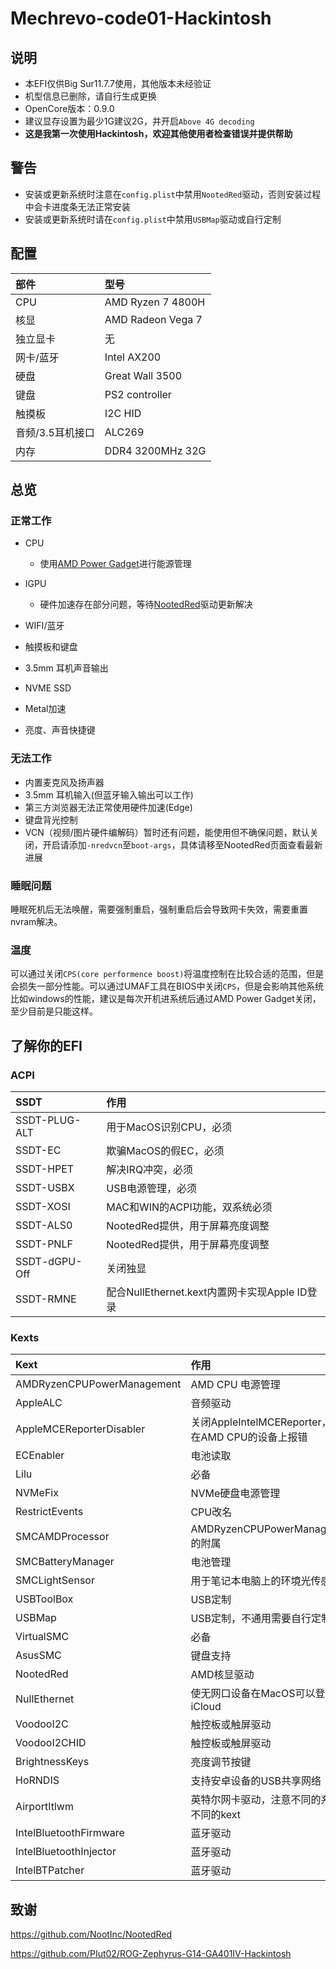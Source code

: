 # Mechrevo-code01-Hackintosh

## 说明

- 本EFI仅供Big Sur11.7.7使用，其他版本未经验证
- 机型信息已删除，请自行生成更换
- OpenCore版本：0.9.0
- 建议显存设置为最少1G建议2G，并开启`Above 4G decoding`
- **这是我第一次使用Hackintosh，欢迎其他使用者检查错误并提供帮助**

## 警告

- 安装或更新系统时注意在`config.plist`中禁用`NootedRed`驱动，否则安装过程中会卡进度条无法正常安装
- 安装或更新系统时请在`config.plist`中禁用`USBMap`驱动或自行定制

## 配置

| 部件             | 型号              |
| :--------------- | :---------------- |
| CPU              | AMD Ryzen 7 4800H |
| 核显             | AMD Radeon Vega 7 |
| 独立显卡         | 无                |
| 网卡/蓝牙        | Intel AX200       |
| 硬盘             | Great Wall 3500   |
| 键盘             | PS2 controller    |
| 触摸板           | I2C HID           |
| 音频/3.5耳机接口 | ALC269            |
| 内存             | DDR4 3200MHz 32G  |

## 总览

### 正常工作

- CPU

  - 使用[AMD Power Gadget](https://github.com/trulyspinach/SMCAMDProcessor)进行能源管理
- IGPU

  - 硬件加速存在部分问题，等待[NootedRed](https://github.com/NootInc/NootedRed)驱动更新解决
- WIFI/蓝牙
- 触摸板和键盘
- 3.5mm 耳机声音输出
- NVME SSD
- Metal加速
- 亮度、声音快捷键

### 无法工作

- 内置麦克风及扬声器
- 3.5mm 耳机输入(但蓝牙输入输出可以工作)
- 第三方浏览器无法正常使用硬件加速(Edge)
- 键盘背光控制
- VCN（视频/图片硬件编解码）暂时还有问题，能使用但不确保问题，默认关闭，开启请添加`-nredvcn`至`boot-args`，具体请移至NootedRed页面查看最新进展

### 睡眠问题

睡眠死机后无法唤醒，需要强制重启，强制重启后会导致网卡失效，需要重置nvram解决。

### 温度

可以通过关闭`CPS(core performence boost)`将温度控制在比较合适的范围，但是会损失一部分性能。可以通过UMAF工具在BIOS中关闭`CPS`，但是会影响其他系统比如windows的性能，建议是每次开机进系统后通过AMD Power Gadget关闭，至少目前是只能这样。

## 了解你的EFI

### ACPI

SSDT | 作用
:---------|:---------
SSDT-PLUG-ALT | 用于MacOS识别CPU，必须
SSDT-EC | 欺骗MacOS的假EC，必须
SSDT-HPET | 解决IRQ冲突，必须
SSDT-USBX | USB电源管理，必须
SSDT-XOSI | MAC和WIN的ACPI功能，双系统必须
SSDT-ALS0 | NootedRed提供，用于屏幕亮度调整
SSDT-PNLF | NootedRed提供，用于屏幕亮度调整
SSDT-dGPU-Off | 关闭独显 
SSDT-RMNE | 配合NullEthernet.kext内置网卡实现Apple ID登录 

### Kexts

Kext | 作用
:---------|:---------
AMDRyzenCPUPowerManagement | AMD CPU 电源管理
AppleALC | 音频驱动
AppleMCEReporterDisabler | 关闭AppleIntelMCEReporter，避免在AMD CPU的设备上报错
ECEnabler | 电池读取
Lilu | 必备
NVMeFix | NVMe硬盘电源管理
RestrictEvents | CPU改名
SMCAMDProcessor | AMDRyzenCPUPowerManagement的附属
SMCBatteryManager | 电池管理
SMCLightSensor | 用于笔记本电脑上的环境光传感器 
USBToolBox | USB定制
USBMap | USB定制，不通用需要自行定制 
VirtualSMC | 必备
AsusSMC | 键盘支持 
NootedRed | AMD核显驱动
NullEthernet | 使无网口设备在MacOS可以登录iCloud
VoodooI2C | 触控板或触屏驱动
VoodooI2CHID | 触控板或触屏驱动
BrightnessKeys | 亮度调节按键
HoRNDIS | 支持安卓设备的USB共享网络 
AirportItlwm | 英特尔网卡驱动，注意不同的系统有不同的kext
IntelBluetoothFirmware | 蓝牙驱动
IntelBluetoothInjector | 蓝牙驱动 
IntelBTPatcher | 蓝牙驱动 

## 致谢

https://github.com/NootInc/NootedRed

https://github.com/PIut02/ROG-Zephyrus-G14-GA401IV-Hackintosh
